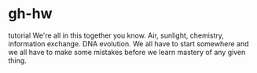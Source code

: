 # gh-hw
tutorial
We're all in this together you know. Air, sunlight, chemistry, information exchange. DNA evolution. We all have to start somewhere and we all have to make some mistakes before we learn mastery of any given thing. 
